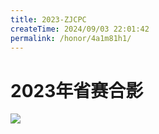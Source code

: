 ```yaml
---
title: 2023-ZJCPC
createTime: 2024/09/03 22:01:42
permalink: /honor/4a1m81h1/
---
```


<h1>2023年省赛合影</h1>
<img src="./img/2023-ZJCPC/2024省赛合影.jpg">